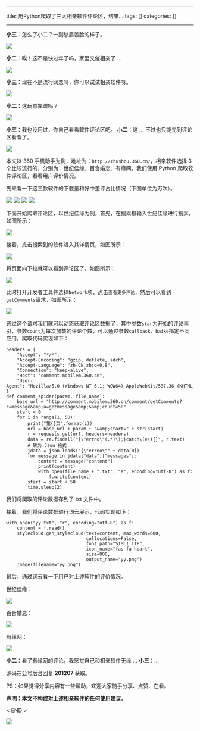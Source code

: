 
--- 
title:  用Python爬取了三大相亲软件评论区，结果... 
tags: []
categories: [] 

---
>  
  **小三**：怎么了小二？一副愁眉苦脸的样子。 
 

<img src="https://imgconvert.csdnimg.cn/aHR0cHM6Ly9tbWJpei5xcGljLmNuL21tYml6X2pwZy9QdlA2cWpVcHZJb1dUNnRORWljVmNJNzd3a0IzakV4aWEzc0RYcWdVWTEyakdVMTRheTRjUFNjdkxpYVNEeTBxNk9aenR6czRiWElVN1U3RTgzMWFRZENiZy82NDA?x-oss-process=image/format,png">

>  
  **小二**：唉！这不是快过年了吗，家里又催相亲了 ... 
 

<img src="https://imgconvert.csdnimg.cn/aHR0cHM6Ly9tbWJpei5xcGljLmNuL21tYml6X2pwZy9QdlA2cWpVcHZJb1dUNnRORWljVmNJNzd3a0IzakV4aWEzSGJhYm9BZVU5NmVuV2ljaWNqRDc1Q0tZUTJFcENGUnVmNHU5bXRrYlo5Rk5XNDhDSHhiekdKS3cvNjQw?x-oss-process=image/format,png">

>  
  **小三**：现在不是流行网恋吗，你可以试试相亲软件呀。 
 

<img src="https://imgconvert.csdnimg.cn/aHR0cHM6Ly9tbWJpei5xcGljLmNuL21tYml6X2pwZy9QdlA2cWpVcHZJb1dUNnRORWljVmNJNzd3a0IzakV4aWEzaHQ3aDlpYUx1bGpHRFdwNGlhWUVmYmEzdVJQYzhCTmE2cmdlN2RRVlppYUsxY24wR0JlYURIdDdBLzY0MA?x-oss-process=image/format,png">

>  
  **小二**：这玩意靠谱吗？ 
 

<img src="https://imgconvert.csdnimg.cn/aHR0cHM6Ly9tbWJpei5xcGljLmNuL21tYml6X2pwZy9QdlA2cWpVcHZJb1dUNnRORWljVmNJNzd3a0IzakV4aWEzM1dCenI4MFMwUGNRNjNpYjZ0ckxzaWFnMWs4M3dZZlF2N2lhd3FqU0tmSUtucGR5VWliRkpyUXVmUS82NDA?x-oss-process=image/format,png">

>  
  **小三**：我也没用过，你自己看看软件评论区吧。 
  **小二**：这 ... 不过也只能先到评论区看看了。 
 

<img src="https://imgconvert.csdnimg.cn/aHR0cHM6Ly9tbWJpei5xcGljLmNuL21tYml6X2pwZy9QdlA2cWpVcHZJb1dUNnRORWljVmNJNzd3a0IzakV4aWEzZzQyckQzWlZ0d2ljTmhzUENwb29RTjRtaWExUm9JSk9KaHl3R0s0cHV1ZnZSeHpYSm9mWTBEQXcvNjQw?x-oss-process=image/format,png">

本文以 360 手机助手为例，地址为：`http://zhushou.360.cn/`，相亲软件选择 3 个比较流行的，分别为：世纪佳缘、百合婚恋、有缘网，我们使用 Python 爬取软件评论区，看看用户评价情况。

先来看一下这三款软件的下载量和好中差评占比情况（下图单位为万次）。

<img src="https://imgconvert.csdnimg.cn/aHR0cHM6Ly9tbWJpei5xcGljLmNuL21tYml6X3BuZy9QdlA2cWpVcHZJb1dUNnRORWljVmNJNzd3a0IzakV4aWEzWmRtTzlUQTNhb3lya1ZwZFlOb1o0T2hIc1BGSDFZNHJzZnNSNW83NFRvTEoxV2ljMGljQVBpY2d3LzY0MA?x-oss-process=image/format,png">

<img src="https://imgconvert.csdnimg.cn/aHR0cHM6Ly9tbWJpei5xcGljLmNuL21tYml6X3BuZy9QdlA2cWpVcHZJb1dUNnRORWljVmNJNzd3a0IzakV4aWEzSURCQ3BlZmRaeXRuT3Z1cmFYWkVhYjJzRlRWZ2pOTURMSDlUV2JXN2ljM3hIV2liN0hWNzIzUVEvNjQw?x-oss-process=image/format,png">

<img src="https://imgconvert.csdnimg.cn/aHR0cHM6Ly9tbWJpei5xcGljLmNuL21tYml6X3BuZy9QdlA2cWpVcHZJb1dUNnRORWljVmNJNzd3a0IzakV4aWEzWEFpYWJsV0RBVWZCNzlzZVVtdmc3aWMxblNYU0ZpYWpZbERSdk9OaWEySGlieDJ1T281bWlicEhJWlFRLzY0MA?x-oss-process=image/format,png">

<img src="https://imgconvert.csdnimg.cn/aHR0cHM6Ly9tbWJpei5xcGljLmNuL21tYml6X3BuZy9QdlA2cWpVcHZJb1dUNnRORWljVmNJNzd3a0IzakV4aWEzczlpYjV6Q0U0aGhVcVZSdm5QMTFxQXVGbDRwMGJDdGVJdW5JQlR0eVdPU21EVzJpYlFOM1MwQlEvNjQw?x-oss-process=image/format,png">

下面开始爬取评论区，以世纪佳缘为例，首先，在搜索框输入世纪佳缘进行搜索，如图所示：

<img src="https://imgconvert.csdnimg.cn/aHR0cHM6Ly9tbWJpei5xcGljLmNuL21tYml6X3BuZy9QdlA2cWpVcHZJb1dUNnRORWljVmNJNzd3a0IzakV4aWEzWEJvNzlRZ2xndHBoTDVUaWNKZUVBa21FMFZwQVpoRzBJNU4yS2NibWhzRlNCV25JU0tLSFFZZy82NDA?x-oss-process=image/format,png">

接着，点击搜索到的软件进入其详情页，如图所示：

<img src="https://imgconvert.csdnimg.cn/aHR0cHM6Ly9tbWJpei5xcGljLmNuL21tYml6X3BuZy9QdlA2cWpVcHZJb1dUNnRORWljVmNJNzd3a0IzakV4aWEzYkJndXJGM1JjaDhwalNYYWNuaWF3SWVGSTd5TWNtNk82Q0lXYWZsZmVWeExib1FCUE5mbmZXQS82NDA?x-oss-process=image/format,png">

将页面向下拉就可以看到评论区了，如图所示：

<img src="https://imgconvert.csdnimg.cn/aHR0cHM6Ly9tbWJpei5xcGljLmNuL21tYml6X3BuZy9QdlA2cWpVcHZJb1dUNnRORWljVmNJNzd3a0IzakV4aWEzOVJJZ3d6aWF2cmw2bW9OR01iaDczN1FvRjFxaFFISUFIYjRxQWFFMFJwenM1WUlVUmliYURkOWcvNjQw?x-oss-process=image/format,png">

此时打开开发者工具并选择`Network`项，点击`查看更多评论`，然后可以看到`getComments`请求，如图所示：

<img src="https://imgconvert.csdnimg.cn/aHR0cHM6Ly9tbWJpei5xcGljLmNuL21tYml6X3BuZy9QdlA2cWpVcHZJb1dUNnRORWljVmNJNzd3a0IzakV4aWEzTDR5b3c1VVBRcVN5aGJTc2oyVTBXWk9ValJZdHoxWHlRaDA1b1ZaMmVIeWg1WmZsOUxIeEhnLzY0MA?x-oss-process=image/format,png">

通过这个请求我们就可以动态获取评论区数据了，其中参数`star`为开始的评论索引，参数`count`为每次加载的评论个数，可以通过参数`callback`、`baike`指定不同应用，爬取代码实现如下：

```
headers = {
    "Accept": "*/*",
    "Accept-Encoding": "gzip, deflate, sdch",
    "Accept-Language": "zh-CN,zh;q=0.8",
    "Connection": "keep-alive",
    "Host": "comment.mobilem.360.cn",
    "User-Agent": "Mozilla/5.0 (Windows NT 6.1; WOW64) AppleWebKit/537.36 (KHTML, like Gecko) Chrome/57.0.2987.98 Safari/537.36 LBBROWSER"
}
def comment_spider(param, file_name):
    base_url = "http://comment.mobilem.360.cn/comment/getComments?c=message&amp;a=getmessage&amp;&amp;count=50"
    start = 0
    for i in range(1, 50):
        print("第{}页".format(i))
        url = base_url + param + "&amp;start=" + str(start)
        r = requests.get(url, headers=headers)
        data = re.findall("{\"errno\"(.*)\);}catch\(e\){}", r.text)
        # 转为 Json 格式
        jdata = json.loads("{\"errno\"" + data[0])
        for message in jdata["data"]["messages"]:
            content = message["content"]
            print(content)
            with open(file_name + ".txt", "a", encoding="utf-8") as f:
                f.write(content)
        start = start + 50
        time.sleep(2)

```

我们将爬取的评论数据存到了 txt 文件中。

接着，我们将评论数据进行词云展示，代码实现如下：

```
with open("yy.txt", "r", encoding="utf-8") as f:
    content = f.read()
    stylecloud.gen_stylecloud(text=content, max_words=600,
                              collocations=False,
                              font_path="SIMLI.TTF",
                              icon_name="fas fa-heart",
                              size=800,
                              output_name="yy.png")
    Image(filename="yy.png")

```

最后，通过词云看一下用户对上述软件的评价情况。

世纪佳缘：

<img src="https://imgconvert.csdnimg.cn/aHR0cHM6Ly9tbWJpei5xcGljLmNuL21tYml6X3BuZy9QdlA2cWpVcHZJb1dUNnRORWljVmNJNzd3a0IzakV4aWEza0JzVFR1YVFjZGliTnFIQzJKazF1eTBpYUwwT3JkZ09lVG9pYWxDOGpNTEd1V3ViREYwVmt4bDdRLzY0MA?x-oss-process=image/format,png">

百合婚恋：

<img src="https://imgconvert.csdnimg.cn/aHR0cHM6Ly9tbWJpei5xcGljLmNuL21tYml6X3BuZy9QdlA2cWpVcHZJb1dUNnRORWljVmNJNzd3a0IzakV4aWEzaWEzNzg1TjdYdmtROXNXdElONFhRZTFQRHQwU250NDFUQklkbHpRY3NnZzk4T2tVS2swaGFldy82NDA?x-oss-process=image/format,png">

有缘网：

<img src="https://imgconvert.csdnimg.cn/aHR0cHM6Ly9tbWJpei5xcGljLmNuL21tYml6X3BuZy9QdlA2cWpVcHZJb1dUNnRORWljVmNJNzd3a0IzakV4aWEzT2U5bk9ZMHg2aWJqaHNSaWNVTmlhY093M0U2VmljdDJpYXN5MnBpY1NpYzBrY3NVMFJSNTZRbWNSbDlCZy82NDA?x-oss-process=image/format,png">

>  
  **小二**：看了有缘网的评论，我感觉自己和相亲软件无缘 ... 
  **小三**：... 
 

源码在公号后台回复 **201207** 获取。

PS：如果觉得分享内容有一些帮助，欢迎大家随手分享、点赞、在看。

**声明：本文不构成对上述相亲软件的任何使用建议。**

&lt; END &gt;

<img src="https://imgconvert.csdnimg.cn/aHR0cHM6Ly9tbWJpei5xcGljLmNuL21tYml6X3BuZy9QdlA2cWpVcHZJcGFPWnF1SzE4eGM0V2JIT05pYmVoZU9HTXNJMUdIR0Z1UmpycUxpY2lhNld1aWNxaWNNWTZuY2t2Y21pYUZaWUcxWnM4Zjd5bnBwRTJaR2JFQS82NDA?x-oss-process=image/format,png">

